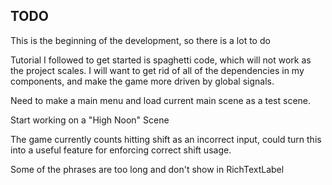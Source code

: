## TODO
This is the beginning of the development, so there is a lot to do

Tutorial I followed to get started is spaghetti code, which will not work as the project scales. I will want to get rid of all of the dependencies in my components, and make the game more driven by global signals.

Need to make a main menu and load current main scene as a test scene.

Start working on a "High Noon" Scene

The game currently counts hitting shift as an incorrect input, could turn this into a useful feature for enforcing correct shift usage.

Some of the phrases are too long and don't show in RichTextLabel


